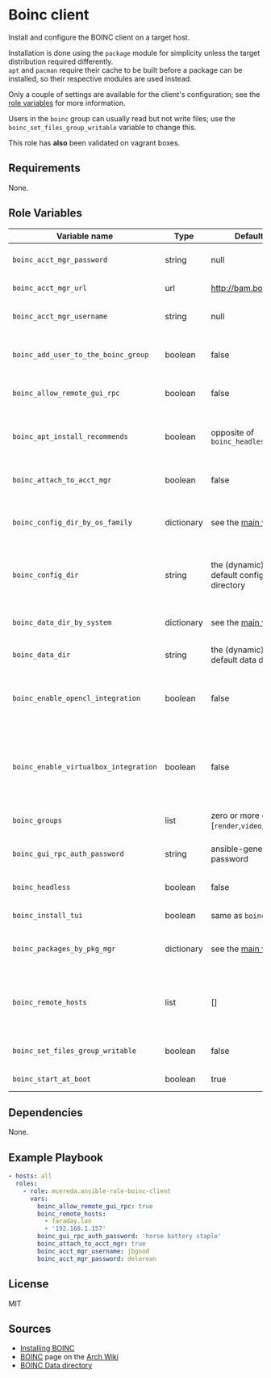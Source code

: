 # Boinc client

Install and configure the BOINC client on a target host.

Installation is done using the `package` module for simplicity unless the target distribution required differently.<br />
`apt` and `pacman` require their cache to be built before a package can be installed, so their respective modules are used instead.

Only a couple of settings are available for the client's configuration; see the [role variables] for more information.

Users in the `boinc` group can usually read but not write files; use the `boinc_set_files_group_writable` variable to change this.

This role has **also** been validated on vagrant boxes.

## Requirements

None.

## Role Variables

Variable name                         | Type       | Default value                                             | Description
--------------------------------------|------------|-----------------------------------------------------------|------------
`boinc_acct_mgr_password`             | string     | null                                                      | the account manager's password
`boinc_acct_mgr_url`                  | url        | <http://bam.boincstats.com>                               | the account manager's URL
`boinc_acct_mgr_username`             | string     | null                                                      | the account manager's username
`boinc_add_user_to_the_boinc_group`   | boolean    | false                                                     | wether to add the current ansible user to the `boinc` group
`boinc_allow_remote_gui_rpc`          | boolean    | false                                                     | wether to allow remote gui rpc connections
`boinc_apt_install_recommends`        | boolean    | opposite of `boinc_headless`                              | on apt-based systems, wether to install recommended packages
`boinc_attach_to_acct_mgr`            | boolean    | false                                                     | wether to start the client to an account manager
`boinc_config_dir_by_os_family`       | dictionary | see the [main variables]                                  | the default configuration directory, categorized by `ansible_os_family`
`boinc_config_dir`                    | string     | the (dynamic) os family's default configuration directory | usually the same as `boinc_data_dir` unless the system has it differently (e.g. debian)
`boinc_data_dir_by_system`            | dictionary | see the [main variables]                                  | the default data directory, categorized by `ansible_system`
`boinc_data_dir`                      | string     | the (dynamic) system's default data directory             | see [BOINC Data directory]
`boinc_enable_opencl_integration`     | boolean    | false                                                     | wether to enable opencl integrations; will **not** install drivers or other non-boinc packages
`boinc_enable_virtualbox_integration` | boolean    | false                                                     | wether to enable virtualbox integrations; will **not** install virtualbox or other non-boinc packages
`boinc_groups`                        | list       | zero or more of [`render`,`video`,`virtualbox`]           | additional groups the `boinc` user is member of
`boinc_gui_rpc_auth_password`         | string     | ansible-generated password                                | the password to use to connect to the client
`boinc_headless`                      | boolean    | false                                                     | wether to install the manager and other gui utilities
`boinc_install_tui`                   | boolean    | same as `boinc_headless`                                  | wether to install the tui
`boinc_packages_by_pkg_mgr`           | dictionary | see the [main variables]                                  | the (dynamic) list of packages to install for each package manager
`boinc_remote_hosts`                  | list       | []                                                        | the list of hosts for which remote gui rpc is allowed; only fqdns or ip addresses work here
`boinc_set_files_group_writable`      | boolean    | false                                                     | wether to set all files writable to boinc users
`boinc_start_at_boot`                 | boolean    | true                                                      | wether to start the client at boot

## Dependencies

None.

## Example Playbook

```yaml
- hosts: all
  roles:
    - role: mcereda.ansible-role-boinc-client
      vars:
        boinc_allow_remote_gui_rpc: true
        boinc_remote_hosts:
          - faraday.lan
          - '192.168.1.157'
        boinc_gui_rpc_auth_password: 'horse battery staple'
        boinc_attach_to_acct_mgr: true
        boinc_acct_mgr_username: jbgood
        boinc_acct_mgr_password: delorean
```

## License

MIT

## Sources

- [Installing BOINC]
- [BOINC][arch wiki boinc] page on the [Arch Wiki]
- [BOINC Data directory]

[role variables]: #role-variables

[main variables]: vars/main.yml

[arch wiki]: https://wiki.archlinux.org

[arch wiki boinc]: https://wiki.archlinux.org/?title=BOINC
[boinc data directory]: https://boinc.berkeley.edu/wiki/BOINC_Data_directory
[installing boinc]: https://boinc.berkeley.edu/wiki/Installing_BOINC
